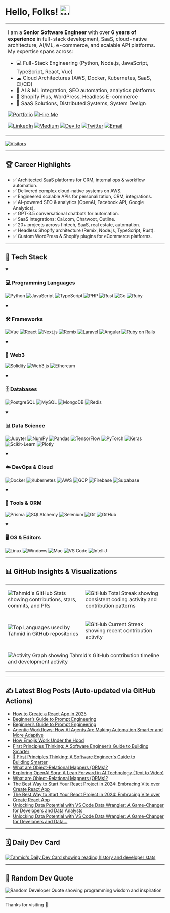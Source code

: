 <!--
Author: Tahmid Bin Taslim Rafi
Updated: June 2025 - FINAL PRODUCTION README
-->

# Hello, Folks! <img src="https://raw.githubusercontent.com/MartinHeinz/MartinHeinz/master/wave.gif" width="30px" height="30px" alt="Waving Hand Animation" />

<table>
<tr>
<td>

I am a **Senior Software Engineer** with over **6 years of experience** in full-stack development, SaaS, cloud-native architecture, AI/ML, e-commerce, and scalable API platforms. My expertise spans across:

- 💻 Full-Stack Engineering (Python, Node.js, JavaScript, TypeScript, React, Vue)
- ☁ Cloud Architectures (AWS, Docker, Kubernetes, SaaS, CI/CD)
- 🧠 AI & ML integration, SEO automation, analytics platforms
- 🛒 Shopify Plus, WordPress, Headless E-commerce
- 🚀 SaaS Solutions, Distributed Systems, System Design

[![Portfolio](https://img.shields.io/badge/Portfolio-Visit-blue?style=for-the-badge "Visit Tahmid's Portfolio Website")](https://tahmid-github-io.vercel.app/)
[![Hire Me](https://img.shields.io/badge/Hire%20Me-Iglu-blueviolet?style=for-the-badge "Hire Tahmid as Senior Software Developer")](https://iglu.net/talent/senior-software-developer/)

[![LinkedIn](https://img.shields.io/badge/LinkedIn-Connect-blue?style=flat&logo=linkedin "Connect with Tahmid on LinkedIn")](https://www.linkedin.com/in/tahmid-bin-taslim/)
[![Medium](https://img.shields.io/badge/Medium-Blog-black?style=flat&logo=medium "Read Tahmid's articles on Medium")](https://tahmidbintaslimrafi.medium.com/)
[![Dev.to](https://img.shields.io/badge/Dev.to-Blog-black?style=flat&logo=devdotto "Follow Tahmid on Dev.to")](https://dev.to/tahmidbintaslimrafi)
[![Twitter](https://img.shields.io/badge/Twitter-Follow-blue?style=flat&logo=twitter "Follow Tahmid on Twitter")](https://twitter.com/RAFI_it100)
[![Email](https://img.shields.io/badge/Email-Contact-red?style=flat&logo=gmail "Email Tahmid")](mailto:tahmidbintaslimrafi@gmail.com)

</td>
</tr>
</table>

[![Visitors](https://komarev.com/ghpvc/?username=tahmidbintaslim&style=flat-square&color=blue)](https://github.com/tahmidbintaslim)

---

## 🏆 Career Highlights

- ✅ Architected SaaS platforms for CRM, internal ops & workflow automation.
- ✅ Delivered complex cloud-native systems on AWS.
- ✅ Engineered scalable APIs for personalization, CRM, integrations.
- ✅ AI-powered SEO & analytics (OpenAI, Facebook API, Google Analytics).
- ✅ GPT-3.5 conversational chatbots for automation.
- ✅ SaaS integrations: Cal.com, Chatwoot, Outline.
- ✅ 20+ projects across fintech, SaaS, real estate, automation.
- ✅ Headless Shopify architecture (Remix, Node.js, TypeScript, Rust).
- ✅ Custom WordPress & Shopify plugins for eCommerce platforms.

---

## 🔧 Tech Stack

<details open>
<summary><h3>💻 Programming Languages</h3></summary>
<div>

![Python](https://img.shields.io/badge/Code-Python-informational?style=flat&logo=python&logoColor=white&color=2bbc8a)
![JavaScript](https://img.shields.io/badge/Code-JavaScript-informational?style=flat&logo=javascript&logoColor=white&color=2bbc8a)
![TypeScript](https://img.shields.io/badge/Code-TypeScript-informational?style=flat&logo=typescript&logoColor=white&color=3178C6)
![PHP](https://img.shields.io/badge/Code-PHP-informational?style=flat&logo=php&logoColor=white&color=777BB4)
![Rust](https://img.shields.io/badge/Code-Rust-informational?style=flat&logo=rust&logoColor=white&color=000000)
![Go](https://img.shields.io/badge/Code-Go-informational?style=flat&logo=go&logoColor=white&color=00ADD8)
![Ruby](https://img.shields.io/badge/Code-Ruby-informational?style=flat&logo=ruby&logoColor=white&color=CC342D)

</div>
</details>

<details open>
<summary><h3>🛠️ Frameworks</h3></summary>
<div>

![Vue](https://img.shields.io/badge/Framework-Vue-informational?style=flat&logo=vuedotjs&logoColor=white&color=4FC08D)
![React](https://img.shields.io/badge/Framework-React-informational?style=flat&logo=react&logoColor=white&color=61DAFB)
![Next.js](https://img.shields.io/badge/Framework-Next-informational?style=flat&logo=nextdotjs&logoColor=white&color=61DAFB)
![Remix](https://img.shields.io/badge/Framework-Remix-informational?style=flat&logo=remix&logoColor=white&color=000000)
![Laravel](https://img.shields.io/badge/Framework-Laravel-informational?style=flat&logo=laravel&logoColor=white&color=FF2D20)
![Angular](https://img.shields.io/badge/Framework-Angular-informational?style=flat&logo=angular&logoColor=white&color=DD0031)
![Ruby on Rails](https://img.shields.io/badge/Framework-Rails-informational?style=flat&logo=rubyonrails&logoColor=white&color=CC0000)

</div>
</details>

<details open>
<summary><h3>🔗 Web3</h3></summary>
<div>

![Solidity](https://img.shields.io/badge/Web3-Solidity-informational?style=flat&logo=solidity&logoColor=white&color=363636)
![Web3.js](https://img.shields.io/badge/Web3-Web3js-informational?style=flat&logo=web3dotjs&logoColor=white&color=F16822)
![Ethereum](https://img.shields.io/badge/Web3-Ethereum-informational?style=flat&logo=ethereum&logoColor=white&color=3C3C3D)

</div>
</details>

<details open>
<summary><h3>🗄️ Databases</h3></summary>
<div>

![PostgreSQL](https://img.shields.io/badge/Database-PostgreSQL-informational?style=flat&logo=postgresql&logoColor=white&color=4169E1)
![MySQL](https://img.shields.io/badge/Database-MySQL-informational?style=flat&logo=mysql&logoColor=white&color=4479A1)
![MongoDB](https://img.shields.io/badge/Database-MongoDB-informational?style=flat&logo=mongodb&logoColor=white&color=47A248)
![Redis](https://img.shields.io/badge/Database-Redis-informational?style=flat&logo=redis&logoColor=white&color=DC382D)

</div>
</details>

<details open>
<summary><h3>📊 Data Science</h3></summary>
<div>

![Jupyter](https://img.shields.io/badge/DS-Jupyter-informational?style=flat&logo=jupyter&logoColor=white&color=F37626)
![NumPy](https://img.shields.io/badge/DS-NumPy-informational?style=flat&logo=numpy&logoColor=white&color=013243)
![Pandas](https://img.shields.io/badge/DS-Pandas-informational?style=flat&logo=pandas&logoColor=white&color=150458)
![TensorFlow](https://img.shields.io/badge/DS-TensorFlow-informational?style=flat&logo=tensorflow&logoColor=white&color=FF6F00)
![PyTorch](https://img.shields.io/badge/DS-PyTorch-informational?style=flat&logo=pytorch&logoColor=white&color=EE4C2C)
![Keras](https://img.shields.io/badge/DS-Keras-informational?style=flat&logo=keras&logoColor=white&color=D00000)
![Scikit-Learn](https://img.shields.io/badge/DS-ScikitLearn-informational?style=flat&logo=scikitlearn&logoColor=white&color=F7931E)
![Plotly](https://img.shields.io/badge/DS-Plotly-informational?style=flat&logo=plotly&logoColor=white&color=3F4F75)

</div>
</details>

<details open>
<summary><h3>☁️ DevOps & Cloud</h3></summary>
<div>

![Docker](https://img.shields.io/badge/Tools-Docker-informational?style=flat&logo=docker&logoColor=white&color=2496ED)
![Kubernetes](https://img.shields.io/badge/Tools-Kubernetes-informational?style=flat&logo=kubernetes&logoColor=white&color=326CE5)
![AWS](https://img.shields.io/badge/Cloud-AWS-informational?style=flat&logo=amazonaws&logoColor=white&color=232F3E)
![GCP](https://img.shields.io/badge/Cloud-GCP-informational?style=flat&logo=googlecloud&logoColor=white&color=4285F4)
![Firebase](https://img.shields.io/badge/Cloud-Firebase-informational?style=flat&logo=firebase&logoColor=white&color=FFCA28)
![Supabase](https://img.shields.io/badge/Cloud-Supabase-informational?style=flat&logo=supabase&logoColor=white&color=3FCF8E)

</div>
</details>

<details open>
<summary><h3>🧰 Tools & ORM</h3></summary>
<div>

![Prisma](https://img.shields.io/badge/ORM-Prisma-informational?style=flat&logo=prisma&logoColor=white&color=2D3748)
![SQLAlchemy](https://img.shields.io/badge/ORM-SQLAlchemy-informational?style=flat&logo=sqlalchemy&logoColor=white&color=D71F00)
![Selenium](https://img.shields.io/badge/Test-Selenium-informational?style=flat&logo=selenium&logoColor=white&color=43B02A)
![Git](https://img.shields.io/badge/Tools-Git-informational?style=flat&logo=git&logoColor=white&color=4EAA25)
![GitHub](https://img.shields.io/badge/Tools-GitHub-informational?style=flat&logo=github&logoColor=white&color=181717)

</div>
</details>

<details open>
<summary><h3>🖥️ OS & Editors</h3></summary>
<div>

![Linux](https://img.shields.io/badge/OS-Linux-informational?style=flat&logo=linux&logoColor=white&color=2bbc8a)
![Windows](https://img.shields.io/badge/OS-Windows-informational?style=flat&logo=windows&logoColor=white&color=0078D4)
![Mac](https://img.shields.io/badge/OS-Mac-informational?style=flat&logo=apple&logoColor=white&color=000000)
![VS Code](https://img.shields.io/badge/Editor-VS_Code-informational?style=flat&logo=visualstudiocode&logoColor=white&color=007ACC)
![IntelliJ](https://img.shields.io/badge/Editor-IntelliJ-informational?style=flat&logo=intellijidea&logoColor=white&color=000000)

</div>
</details>

---

## 📊 GitHub Insights & Visualizations

<table>
<tr>
<td>

![Tahmid's GitHub Stats showing contributions, stars, commits, and PRs](https://github-readme-stats.vercel.app/api?username=tahmidbintaslim&show_icons=true&theme=tokyonight)

</td>
<td>

![GitHub Total Streak showing consistent coding activity and contribution patterns](https://github-readme-streak-stats.herokuapp.com?user=tahmidbintaslim&theme=tokyonight&hide_border=false)

</td>
</tr>
<tr>
<td>

![Top Languages used by Tahmid in GitHub repositories](https://github-readme-stats.vercel.app/api/top-langs/?username=tahmidbintaslim&theme=tokyonight&size_weight=0.5&count_weight=0.5&layout=compact)

</td>
<td>

![GitHub Current Streak showing recent contribution activity](https://streak-stats.demolab.com?user=tahmidbintaslim&theme=tokyonight&hide_total_contributions=true&hide_longest_streak=true)

</td>
</tr>
<tr>
<td colspan="2">

![Activity Graph showing Tahmid's GitHub contribution timeline and development activity](https://github-readme-activity-graph.vercel.app/graph?username=tahmidbintaslim&theme=tokyo-night&hide_border=true)

</td>
</tr>
</table>

---

## ✍️ Latest Blog Posts (Auto-updated via GitHub Actions)

<!-- BLOG-POST-LIST:START -->
- [How to Create a React App in 2025](https://medium.com/@tahmidbintaslimrafi/how-to-create-a-react-app-in-2025-6c50503f6268?source=rss-bfc1983307a7------2)
- [Beginner’s Guide to Prompt Engineering](https://medium.com/@tahmidbintaslimrafi/beginners-guide-to-prompt-engineering-adaea432e2ca?source=rss-bfc1983307a7------2)
- [Beginner’s Guide to Prompt Engineering](https://dev.to/tahmidbintaslim/beginners-guide-to-prompt-engineering-52pj)
- [Agentic Workflows: How AI Agents Are Making Automation Smarter and More Adaptive](https://medium.com/@tahmidbintaslimrafi/agentic-workflows-how-ai-agents-are-making-automation-smarter-and-more-adaptive-f185309ddcb9?source=rss-bfc1983307a7------2)
- [How Emojis Work Under the Hood](https://medium.com/@tahmidbintaslimrafi/how-emojis-work-under-the-hood-cdb0d08f3e4b?source=rss-bfc1983307a7------2)
- [First Principles Thinking: A Software Engineer’s Guide to Building Smarter](https://medium.com/@tahmidbintaslimrafi/first-principles-thinking-a-software-engineers-guide-to-building-smarter-7408236753f5?source=rss-bfc1983307a7------2)
- [🧠 First Principles Thinking: A Software Engineer&#39;s Guide to Building Smarter](https://dev.to/tahmidbintaslim/first-principles-thinking-a-software-engineers-guide-to-building-smarter-1c0g)
- [What are Object-Relational Mappers &lpar;ORMs&rpar;?](https://dev.to/tahmidbintaslim/what-are-object-relational-mappers-orms-4clb)
- [Exploring OpenAI Sora: A Leap Forward in AI Technology &lpar;Text to Video&rpar;](https://medium.com/@tahmidbintaslimrafi/exploring-openai-sora-a-leap-forward-in-ai-technology-text-to-video-63362fd2e4e0?source=rss-bfc1983307a7------2)
- [What are Object-Relational Mappers &lpar;ORMs&rpar;?](https://medium.com/@tahmidbintaslimrafi/what-are-object-relational-mappers-orms-bfb8333d1ea7?source=rss-bfc1983307a7------2)
- [The Best Way to Start Your React Project in 2024: Embracing Vite over Create React App](https://dev.to/tahmidbintaslim/the-best-way-to-start-your-react-project-in-2024-embracing-vite-over-create-react-app-57l)
- [The Best Way to Start Your React Project in 2024: Embracing Vite over Create React App](https://medium.com/@tahmidbintaslimrafi/the-best-way-to-start-your-react-project-in-2024-embracing-vite-over-create-react-app-39082ea8e9f0?source=rss-bfc1983307a7------2)
- [Unlocking Data Potential with VS Code Data Wrangler: A Game-Changer for Developers and Data Analysts](https://dev.to/tahmidbintaslim/unlocking-data-potential-with-vs-code-data-wrangler-a-game-changer-for-developers-and-data-analysts-57dk)
- [Unlocking Data Potential with VS Code Data Wrangler: A Game-Changer for Developers and Data…](https://medium.com/@tahmidbintaslimrafi/unlocking-data-potential-with-vs-code-data-wrangler-a-game-changer-for-developers-and-data-5d8bfbd7df2c?source=rss-bfc1983307a7------2)
<!-- BLOG-POST-LIST:END -->

---

## 🗓️ Daily Dev Card

[![Tahmid's Daily Dev Card showing reading history and developer stats](https://api.daily.dev/devcards/v2/VmNuhqLnqI2yFHNLZfsr7.png?r=nnv&type=wide)](https://app.daily.dev/tahmidbintaslim)

---

## 🎯 Random Dev Quote

![Random Developer Quote showing programming wisdom and inspiration](https://quotes-github-readme.vercel.app/api?type=horizontal&theme=tokyonight)

---

Thanks for visiting 🚀
